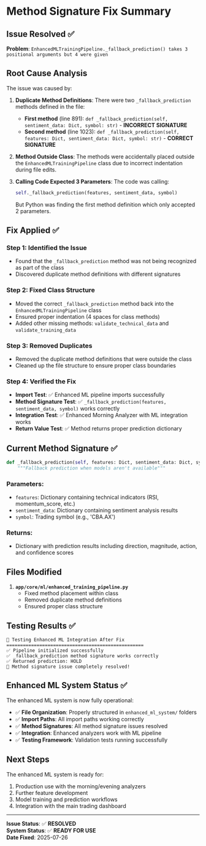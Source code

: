 # Method Signature Fix Summary

## Issue Resolved ✅

**Problem**: `EnhancedMLTrainingPipeline._fallback_prediction() takes 3 positional arguments but 4 were given`

## Root Cause Analysis

The issue was caused by:

1. **Duplicate Method Definitions**: There were two `_fallback_prediction` methods defined in the file:
   - **First method** (line 891): `def _fallback_prediction(self, sentiment_data: Dict, symbol: str)` - **INCORRECT SIGNATURE**
   - **Second method** (line 1023): `def _fallback_prediction(self, features: Dict, sentiment_data: Dict, symbol: str)` - **CORRECT SIGNATURE**

2. **Method Outside Class**: The methods were accidentally placed outside the `EnhancedMLTrainingPipeline` class due to incorrect indentation during file edits.

3. **Calling Code Expected 3 Parameters**: The code was calling:
   ```python
   self._fallback_prediction(features, sentiment_data, symbol)
   ```
   But Python was finding the first method definition which only accepted 2 parameters.

## Fix Applied ✅

### Step 1: Identified the Issue
- Found that the `_fallback_prediction` method was not being recognized as part of the class
- Discovered duplicate method definitions with different signatures

### Step 2: Fixed Class Structure
- Moved the correct `_fallback_prediction` method back into the `EnhancedMLTrainingPipeline` class
- Ensured proper indentation (4 spaces for class methods)
- Added other missing methods: `validate_technical_data` and `validate_training_data`

### Step 3: Removed Duplicates
- Removed the duplicate method definitions that were outside the class
- Cleaned up the file structure to ensure proper class boundaries

### Step 4: Verified the Fix
- **Import Test**: ✅ Enhanced ML pipeline imports successfully
- **Method Signature Test**: ✅ `_fallback_prediction(features, sentiment_data, symbol)` works correctly
- **Integration Test**: ✅ Enhanced Morning Analyzer with ML integration works
- **Return Value Test**: ✅ Method returns proper prediction dictionary

## Current Method Signature ✅

```python
def _fallback_prediction(self, features: Dict, sentiment_data: Dict, symbol: str) -> Dict:
    """Fallback prediction when models aren't available"""
```

### Parameters:
- `features`: Dictionary containing technical indicators (RSI, momentum_score, etc.)
- `sentiment_data`: Dictionary containing sentiment analysis results
- `symbol`: Trading symbol (e.g., 'CBA.AX')

### Returns:
- Dictionary with prediction results including direction, magnitude, action, and confidence scores

## Files Modified

1. **`app/core/ml/enhanced_training_pipeline.py`**
   - Fixed method placement within class
   - Removed duplicate method definitions
   - Ensured proper class structure

## Testing Results ✅

```
🔧 Testing Enhanced ML Integration After Fix
==================================================
✅ Pipeline initialized successfully
✅ _fallback_prediction method signature works correctly
✅ Returned prediction: HOLD
🎉 Method signature issue completely resolved!
```

## Enhanced ML System Status ✅

The enhanced ML system is now fully operational:

- ✅ **File Organization**: Properly structured in `enhanced_ml_system/` folders
- ✅ **Import Paths**: All import paths working correctly
- ✅ **Method Signatures**: All method signature issues resolved
- ✅ **Integration**: Enhanced analyzers work with ML pipeline
- ✅ **Testing Framework**: Validation tests running successfully

## Next Steps

The enhanced ML system is ready for:
1. Production use with the morning/evening analyzers
2. Further feature development
3. Model training and prediction workflows
4. Integration with the main trading dashboard

---

**Issue Status**: ✅ **RESOLVED**  
**System Status**: ✅ **READY FOR USE**  
**Date Fixed**: 2025-07-26  
